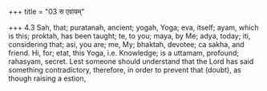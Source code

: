+++
title = "03 स एवायम्"

+++
4.3 Sah, that; puratanah, ancient; yogah, Yoga; eva, itself; ayam, which
is this; proktah, has been taught; te, to you; maya, by Me; adya, today;
iti, considering that; asi, you are; me, My; bhaktah, devotee; ca sakha,
and friend. Hi, for; etat, this Yoga, i.e. Knowledge; is a uttamam,
profound; rahasyam, secret. Lest someone should understand that the Lord
has said something contradictory, therefore, in order to prevent that
(doubt), as though raising a estion,

